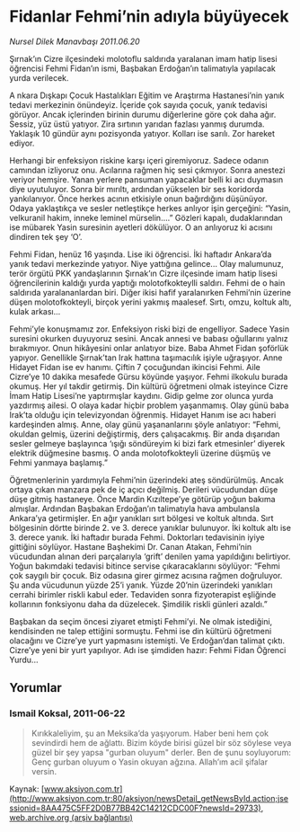 # Fidanlar Fehmi’nin adıyla büyüyecek

*Nursel Dilek Manavbaşı 2011.06.20*

<font class="agenda2NewsSpot">
 <p class="BasicParagraph">
  <span>
   Şırnak’ın Cizre ilçesindeki molotoflu saldırıda yaralanan imam hatip lisesi öğrencisi Fehmi Fidan’ın ismi, Başbakan Erdoğan’ın talimatıyla yapılacak yurda verilecek.
  </span>
  <p class="BasicParagraph">
   <span>
   </span>
  </p>
 </p>
</font>
<font class="newsDetail">
 <p>
 </p>
 <div>
  <span>
   A
  </span>
  <span>
   nkara Dışkapı Çocuk Hastalıkları Eğitim ve Araştırma Hastanesi’nin yanık tedavi merkezinin önündeyiz. İçeride çok sayıda çocuk, yanık tedavisi görüyor. Ancak içlerinden birinin durumu diğerlerine göre çok daha ağır. Sessiz, yüz üstü yatıyor. Zira sırtının yarıdan fazlası yanmış durumda. Yaklaşık 10 gündür aynı pozisyonda yatıyor. Kolları ise sarılı. Zor hareket ediyor.
  </span>
 </div>
 <p class="2011yenimetin">
  <span>
   Herhangi bir enfeksiyon riskine karşı içeri giremiyoruz. Sadece odanın camından izliyoruz onu. Acılarına rağmen hiç sesi çıkmıyor. Sonra anestezi veriyor hemşire. Yanan yerlere pansuman yapacaklar belli ki acı duymasın diye uyutuluyor. Sonra bir mırıltı, ardından yükselen bir ses koridorda yankılanıyor. Önce herkes acının etkisiyle onun bağırdığını düşünüyor. Odaya yaklaştıkça ve sesler netleştikçe herkes anlıyor işin gerçeğini: “Yasin, velkuranil hakim, inneke leminel mürselin….” Gözleri kapalı, dudaklarından ise mübarek Yasin suresinin ayetleri dökülüyor. O an anlıyoruz ki acısını dindiren tek şey ‘O’.
  </span>
 </p>
 <p class="2011yenimetin">
  <span>
   Fehmi Fidan, henüz 16 yaşında. Lise iki öğrencisi. İki haftadır Ankara’da yanık tedavi merkezinde yatıyor. Niye yattığına gelince... Olay malumunuz, terör örgütü PKK yandaşlarının Şırnak’ın Cizre ilçesinde imam hatip lisesi öğrencilerinin kaldığı yurda yaptığı molotofkokteylli saldırı. Fehmi de o hain saldırıda yaralananlardan biri. Diğer ikisi hafif yaralanırken Fehmi’nin üzerine düşen molotofkokteyli, birçok yerini yakmış maalesef. Sırtı, omzu, koltuk altı, kulak arkası…
  </span>
 </p>
 <p class="2011yenimetin">
  <span>
   Fehmi’yle konuşmamız zor. Enfeksiyon riski bizi de engelliyor. Sadece Yasin suresini okurken duyuyoruz sesini. Ancak annesi ve babası oğullarını yalnız bırakmıyor. Onun hikâyesini onlar anlatıyor bize. Baba Ahmet Fidan şoförlük yapıyor. Genellikle Şırnak’tan Irak hattına taşımacılık işiyle uğraşıyor. Anne Hidayet Fidan ise ev hanımı. Çiftin 7 çocuğundan ikincisi Fehmi. Aile Cizre’ye 10 dakika mesafede Gürsu köyünde yaşıyor. Fehmi ilkokulu burada okumuş. Her yıl takdir getirmiş. Din kültürü öğretmeni olmak isteyince Cizre İmam Hatip Lisesi’ne yaptırmışlar kaydını. Gidip gelme zor olunca yurda yazdırmış ailesi. O olaya kadar hiçbir problem yaşanmamış. Olay günü baba Irak’ta olduğu için televizyondan öğrenmiş. Hidayet Hanım ise acı haberi kardeşinden almış. Anne, olay günü yaşananlarını şöyle anlatıyor: “Fehmi, okuldan gelmiş, üzerini değiştirmiş, ders çalışacakmış. Bir anda dışarıdan sesler gelmeye başlayınca ‘ışığı söndüreyim ki bizi fark etmesinler’ diyerek elektrik düğmesine basmış. O anda molotofkokteyli üzerine düşmüş ve Fehmi yanmaya başlamış.”
  </span>
 </p>
 <p class="2011yenimetin">
  <span>
   Öğretmenlerinin yardımıyla Fehmi’nin üzerindeki ateş söndürülmüş. Ancak ortaya çıkan manzara pek de iç açıcı değilmiş. Derileri vücudundan düşe düşe gitmiş hastaneye. Önce Mardin Kızıltepe’ye götürüp yoğun bakıma almışlar. Ardından Başbakan Erdoğan’ın talimatıyla hava ambulansla Ankara’ya getirmişler. En ağır yanıkları sırt bölgesi ve koltuk altında. Sırt bölgesinin dörtte birinde 2. ve 3. derece yanıklar bulunuyor. İki koltuk altı ise 3. derece yanık. İki haftadır burada Fehmi. Doktorları tedavisinin iyiye gittiğini söylüyor. Hastane Başhekimi Dr. Canan Atakan, Fehmi’nin vücudundan alınan deri parçalarıyla ‘grift’ denilen yama yapıldığını belirtiyor. Yoğun bakımdaki tedavisi bitince servise çıkaracaklarını söylüyor: “Fehmi çok saygılı bir çocuk. Biz odasına girer girmez acısına rağmen doğruluyor. Şu anda vücudunun yüzde 25’i yanık. Yüzde 20’nin üzerindeki yanıkları cerrahi birimler riskli kabul eder. Tedaviden sonra fizyoterapist eşliğinde kollarının fonksiyonu daha da düzelecek. Şimdilik riskli günleri azaldı.”
  </span>
 </p>
 <p>
  <span>
   Başbakan da seçim öncesi ziyaret etmişti Fehmi’yi. Ne olmak istediğini, kendisinden ne talep ettiğini sormuştu. Fehmi ise din kültürü öğretmeni olacağını ve Cizre’ye yurt yapmasını istemişti. Ve Erdoğan’dan talimat çıktı. Cizre’ye yeni bir yurt yapılıyor. Adı ise şimdiden hazır: Fehmi Fidan Öğrenci Yurdu...
  </span>
 </p>
 <p>
 </p>
</font>

## Yorumlar

### Ismail Koksal, 2011-06-22
> Kırıkkaleliyim, şu an Meksika’da yaşıyorum. Haber beni hem çok sevindirdi hem de ağlattı. Bizim köyde birisi güzel bir söz söylese veya güzel bir şey yapsa "gurban oluyum" derler. Ben de şunu soyluyorum: Genç gurban oluyum o Yasin okuyan ağzına. Allah’ım acil şifalar versin. 

Kaynak: [www.aksiyon.com.tr](http://www.aksiyon.com.tr:80/aksiyon/newsDetail_getNewsById.action;jsessionid=8AA475C5FF2D0B77BB42C14212CDC00F?newsId=29733), [web.archive.org (arşiv bağlantısı)](http://web.archive.org/web/20110625201218/http://www.aksiyon.com.tr:80/aksiyon/newsDetail_getNewsById.action;jsessionid=8AA475C5FF2D0B77BB42C14212CDC00F?newsId=29733)
